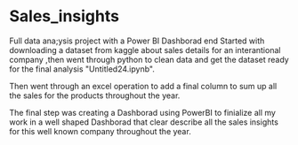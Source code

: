 # Sales_insights

Full data ana;ysis project with a Power BI Dashborad end
Started with downloading a dataset from kaggle about sales details for an interantional company ,then went through python to clean data and get the dataset ready for the final analysis "Untitled24.ipynb".

Then went through an excel operation to add a final column to sum up all the sales for the products throughout the year.

The final step was creating a Dashborad using PowerBI to finialize all my work in a well shaped Dashborad that clear describe all the sales insights for this well known company throughout the year.
